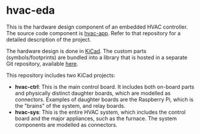 hvac-eda
========

This is the hardware design component of an embedded HVAC controller. The source
code component is [hvac-app](https://github.com/rrendec/hvac-app). Refer to that
repository for a detailed description of the project.

The hardware design is done in [KiCad](https://www.kicad.org/). The custom parts
(symbols/footprints) are bundled into a library that is hosted in a separate Git
repository, available [here](https://github.com/rrendec/kicad-lib).

This repository includes two KiCad projects:
* **hvac-ctrl**: This is the main control board. It includes both on-board parts
  and physically distinct daughter boards, which are modelled as connectors.
  Examples of daughter boards are the Raspberry Pi, which is the "brains" of the
  system, and relay boards.
* **hvac-sys**: This is the entire HVAC system, which includes the control board
  and the major appliances, such as the furnace. The system components are
  modelled as connectors.
